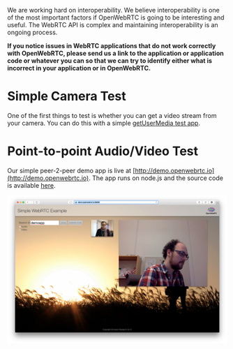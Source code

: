 We are working hard on interoperability. We believe interoperability is one of the most important factors if OpenWebRTC is going to be interesting and useful. The WebRTC API is complex and maintaining interoperability is an ongoing process.

**If you notice issues in WebRTC applications that do not work correctly with OpenWebRTC, please send us a link to the application or application code or whatever you can so that we can try to identify either what is incorrect in your application or in OpenWebRTC.**

# Simple Camera Test

One of the first things to test is whether you can get a video stream from your camera. You can do this with a simple [getUserMedia test app](http://googlechrome.github.io/webrtc/samples/web/content/getusermedia/).

# Point-to-point Audio/Video Test

Our simple peer-2-peer demo app is live at [http://demo.openwebrtc.io](http://demo.openwebrtc.io). The app runs on node.js and the source code is available [here](https://github.com/EricssonResearch/openwebrtc-examples).

![Demo app](https://github.com/EricssonResearch/openwebrtc-browser-extensions/blob/master/imgs/demoapp.png)